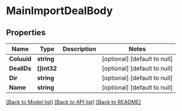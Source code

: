 # MainImportDealBody

## Properties
Name | Type | Description | Notes
------------ | ------------- | ------------- | -------------
**Coluuid** | **string** |  | [optional] [default to null]
**DealIDs** | **[]int32** |  | [optional] [default to null]
**Dir** | **string** |  | [optional] [default to null]
**Name** | **string** |  | [optional] [default to null]

[[Back to Model list]](../README.md#documentation-for-models) [[Back to API list]](../README.md#documentation-for-api-endpoints) [[Back to README]](../README.md)

